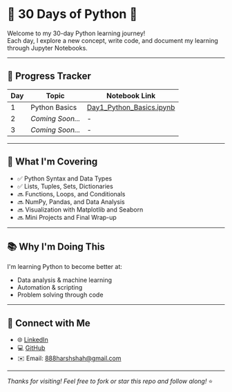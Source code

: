 # 🐍 30 Days of Python 🚀

Welcome to my 30-day Python learning journey!  
Each day, I explore a new concept, write code, and document my learning through Jupyter Notebooks.

---

## 📅 Progress Tracker

| Day | Topic              | Notebook Link                         |
|-----|--------------------|----------------------------------------|
| 1   | Python Basics      | [Day1_Python_Basics.ipynb](python_Basic(Day1)) |
| 2   | *Coming Soon...*   | -                                      |
| 3   | *Coming Soon...*   | -                                      |

---

## 🧠 What I'm Covering

- ✅ Python Syntax and Data Types  
- ✅ Lists, Tuples, Sets, Dictionaries  
- 🔜 Functions, Loops, and Conditionals  
- 🔜 NumPy, Pandas, and Data Analysis  
- 🔜 Visualization with Matplotlib and Seaborn  
- 🔜 Mini Projects and Final Wrap-up

---

## 📚 Why I'm Doing This

I'm learning Python to become better at:
- Data analysis & machine learning
- Automation & scripting
- Problem solving through code

---

## 🔗 Connect with Me

- 🌐 [LinkedIn](www.linkedin.com/in/harsh-shah-a404a2247)  
- 💻 [GitHub](https://github.com/Harshshah888)  
- ✉️ Email: 888harshshah@gmail.com 

---

*Thanks for visiting! Feel free to fork or star this repo and follow along!* ⭐
